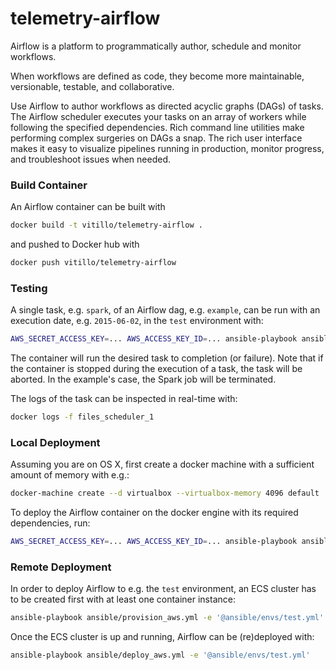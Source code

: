 # telemetry-airflow
Airflow is a platform to programmatically author, schedule and monitor workflows.

When workflows are defined as code, they become more maintainable, versionable, testable, and collaborative.

Use Airflow to author workflows as directed acyclic graphs (DAGs) of tasks. The Airflow scheduler executes your tasks on an array of workers while following the specified dependencies. Rich command line utilities make performing complex surgeries on DAGs a snap. The rich user interface makes it easy to visualize pipelines running in production, monitor progress, and troubleshoot issues when needed.

### Build Container

An Airflow container can be built with 

```bash
docker build -t vitillo/telemetry-airflow .
```

and pushed to Docker hub with
```bash
docker push vitillo/telemetry-airflow
```

### Testing

A single task, e.g. `spark`, of an Airflow dag, e.g. `example`, can be run with an execution date, e.g. `2015-06-02`, in the `test` environment with:
```bash
AWS_SECRET_ACCESS_KEY=... AWS_ACCESS_KEY_ID=... ansible-playbook ansible/test.yml -e '@ansible/envs/test.yml' -e "dag=example task=spark date=20160101"
```

The container will run the desired task to completion (or failure). Note that if the container is stopped during the execution of a task, the task will
be aborted. In the example's case, the Spark job will be terminated. 

The logs of the task can be inspected in real-time with:
```bash
docker logs -f files_scheduler_1
```

### Local Deployment

Assuming you are on OS X, first create a docker machine with a sufficient amount of memory with e.g.:
```bash
docker-machine create --d virtualbox --virtualbox-memory 4096 default
```

To deploy the Airflow container on the docker engine with its required dependencies, run: 
```bash
AWS_SECRET_ACCESS_KEY=... AWS_ACCESS_KEY_ID=... ansible-playbook ansible/deploy_local.yml -e '@ansible/envs/test.yml'
```

### Remote Deployment

In order to deploy Airflow to e.g. the `test` environment, an ECS cluster has to be created first with at least one container instance:
```bash
ansible-playbook ansible/provision_aws.yml -e '@ansible/envs/test.yml'
```

Once the ECS cluster is up and running, Airflow can be (re)deployed with:
```bash
ansible-playbook ansible/deploy_aws.yml -e '@ansible/envs/test.yml'
```
